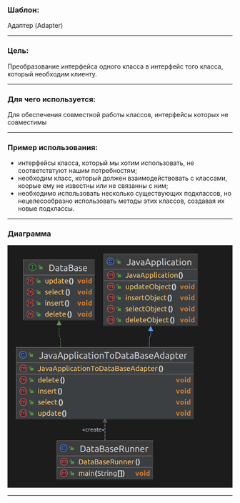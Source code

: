 ### Шаблон:

Адаптер (Adapter)

----------------------------------------------------------------------------------------------------------------------
### Цель:

Преобразование интерфейса одного класса в интерфейс того класса, который необходим клиенту.

----------------------------------------------------------------------------------------------------------------------
### Для чего используется:

Для обеспечения совместной работы классов, интерфейсы которых не совместимы

----------------------------------------------------------------------------------------------------------------------
### Пример использования:

- интерфейсы класса, который мы хотим использовать, не соответствтуют нашим потребностям;
- необходим класс, который должен взаимодействовать с классами, коорые ему не известны
или не связанны с ним;
- необходимо использовать несколько существующих подклассов, но нецелесообразно использовать
методы этих классов, создавая их новые подклассы.

----------------------------------------------------------------------------------------------------------------------
### Диаграмма

![adapt.png](..%2F..%2F..%2Fdiagrams%2Fadapt.png)

----------------------------------------------------------------------------------------------------------------------